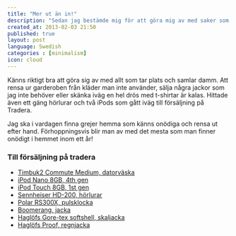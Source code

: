 ```yaml
---
title: "Mer ut än in!"
description: "Sedan jag bestämde mig för att göra mig av med saker som känns onödiga har det blivit två vändor till tippen samt en hel del saker på Blocket och Tradera."
created_at: 2013-02-03 21:50
published: true
layout: post
language: Swedish
categories : [minimalism]
icon: cloud
---
```


Känns riktigt bra att göra sig av med allt som tar plats och samlar damm. Att rensa ur garderoben från kläder man inte använder, sälja några jackor som jag inte behöver eller skänka iväg en hel drös med t-shirtar är kalas. Hittade även ett gäng hörlurar och två iPods som gått iväg till försäljning på Tradera.

Jag ska i vardagen finna grejer hemma som känns onödiga och rensa ut efter hand. Förhoppningsvis blir man av med det mesta som man finner onödigt i hemmet inom ett år!

### Till försäljning på tradera

* [Timbuk2 Commute Medium, datorväska](http://www.tradera.com/timbuk2-commute-medium-auktion_341857_174040309)
* [iPod Nano 8GB, 4th gen](http://www.tradera.com/ipod-nano-8gb-4th-gen-auktion_301917_174563418)
* [iPod Touch 8GB, 1st gen](http://www.tradera.com/ipod-touch-1st-gen-8gb-auktion_301917_174562936)
* [Sennheiser HD-200, hörlurar](http://www.tradera.com/sennheiser-hd200-auktion_340268_174562097)
* [Polar RS300X, pulsklocka](http://www.tradera.com/polar-rs300x-pulsklocka-auktion_343161_174561178)
* [Boomerang, jacka](http://www.tradera.com/jacka-boomerang-small-herr-auktion_340282_174571498)
* [Haglöfs Gore-tex softshell, skaljacka](http://www.tradera.com/haglofs-gore-tex-softshell-jacka-i-bra-skick-auktion_340282_174571780)
* [Haglöfs Proof, regnjacka](http://www.tradera.com/haglofs-proof-regnjacka-auktion_340282_174572057)
